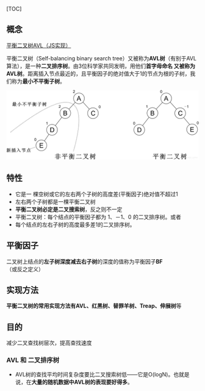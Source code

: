 [TOC]
## 概念

[平衡二叉树AVL（JS实现）](https://blog.csdn.net/zjw_python/article/details/85044001)

平衡二叉树（Self-balancing binary search tree）又被称为**AVL树**（有别于AVL算法），是一种**二叉排序树**。由3位科学家共同发明，用他们**首字母命名 又被称为AVL树**。距离插入节点最近的，且平衡因子的绝对值大于1的节点为根的子树，我们称为**最小不平衡子树**。

![](../../img/AVL.png)

## 特性 ##

* 它是一 棵空树或它的左右两个子树的高度差(平衡因子)绝对值不超过1
* 左右两个子树都是一棵平衡二叉树
* **平衡二叉树必定是二叉搜索树**，反之则不一定
* 平衡二叉树：每个结点的平衡因子都为 1、－1、0 的二叉排序树。或者
* 每个结点的左右子树的高度最多差1的二叉排序树。

## 平衡因子

二叉树上结点的**左子树深度减去右子树**的深度的值称为平衡因子**BF**（或反之定义）

## **实现方法**

**平衡二叉树的常用实现方法有AVL、红黑树、替罪羊树、Treap、伸展树**等

## **目的**

减少二叉查找树层次，提高查找速度

### **AVL 和 二叉排序树**

* AVL树的查找平均时间复杂度要比二叉搜索树低——它是O(logN)。也就是说，在**大量的随机数据中AVL树的表现要好得多**。